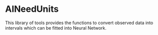 # AINeedUnits
This library of tools provides the functions to convert observed data into intervals which can be fitted into Neural Network.

